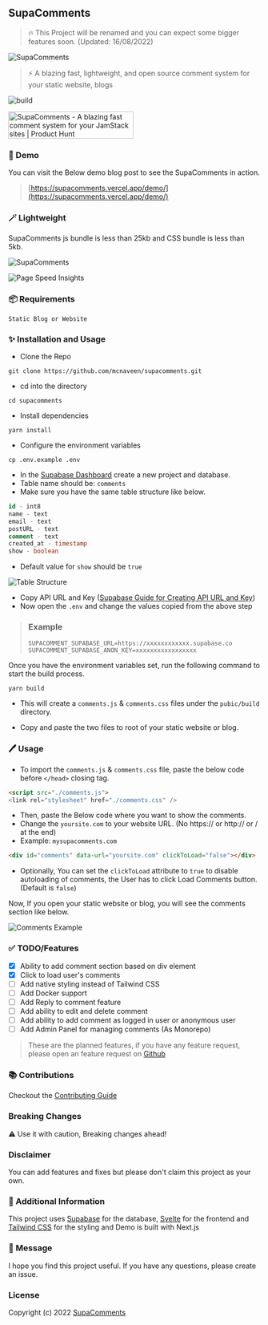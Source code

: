 ## SupaComments 

> 🔥 This Project will be renamed and you can expect some bigger features soon. (Updated: 16/08/2022)

![SupaComments](./images/cover.png)
> :zap: A blazing fast, lightweight, and open source comment system for your static website, blogs

![build](https://github.com/mcnaveen/SupaComments/actions/workflows/build.yml/badge.svg) 

<a href="https://www.producthunt.com/posts/supacomments?utm_source=badge-top-post-badge&utm_medium=badge&utm_souce=badge-supacomments" target="_blank"><img src="https://api.producthunt.com/widgets/embed-image/v1/top-post-badge.svg?post_id=341628&theme=light&period=daily" alt="SupaComments - A&#0032;blazing&#0032;fast&#0032;comment&#0032;system&#0032;for&#0032;your&#0032;JamStack&#0032;sites | Product Hunt" style="width: 250px; height: 54px;" width="250" height="54" /></a>

### :rocket: Demo

You can visit the Below demo blog post to see the SupaComments in action.

> [https://supacomments.vercel.app/demo/](https://supacomments.vercel.app/demo/)

### :magic_wand: Lightweight

SupaComments js bundle is less than 25kb and CSS bundle is less than 5kb.

![SupaComments](./images/lightweight.png)

![Page Speed Insights](./images/psi.png)

### :package: Requirements

```
Static Blog or Website
```

### :sparkles: Installation and Usage

- Clone the Repo

```
git clone https://github.com/mcnaveen/supacomments.git
```

- cd into the directory

```
cd supacomments
```

- Install dependencies

```
yarn install
```

- Configure the environment variables

```
cp .env.example .env
```

- In the [Supabase Dashboard](https://app.supabase.io) create a new project and database.
- Table name should be: `comments`
- Make sure you have the same table structure like below.

```sql
id - int8
name - text
email - text
postURL - text
comment - text
created_at - timestamp
show - boolean
```

- Default value for `show` should be `true`

![Table Structure](./images/db.png)

- Copy API URL and Key ([Supabase Guide for Creating API URL and Key](https://supabase.com/docs/guides/api#api-url-and-keys))
- Now open the `.env` and change the values copied from the above step

> ### Example
>
> ```
> SUPACOMMENT_SUPABASE_URL=https://xxxxxxxxxxxx.supabase.co
> SUPACOMMENT_SUPABASE_ANON_KEY=xxxxxxxxxxxxxxxxx
> ```

Once you have the environment variables set, run the following command to start the build process.

```
yarn build
```

- This will create a `comments.js` & `comments.css` files under the `pubic/build` directory.

- Copy and paste the two files to root of your static website or blog.

### :pen: Usage

- To import the `comments.js` & `comments.css` file, paste the below code before `</head>` closing tag.

```html
<script src="./comments.js">
<link rel="stylesheet" href="./comments.css" />
```

- Then, paste the Below code where you want to show the comments.
- Change the `yoursite.com` to your website URL. (No https:// or http:// or / at the end)
- Example: `mysupacomments.com`

```html
<div id="comments" data-url="yoursite.com" clickToLoad="false"></div>
```

- Optionally, You can set the `clickToLoad` attribute to `true` to disable autoloading of comments, the User has to click Load Comments button. (Default is `false`)

Now, If you open your static website or blog, you will see the comments section like below.

![Comments Example](./images/comments.png)

### :white_check_mark: TODO/Features

- [x] Ability to add comment section based on div element
- [x] Click to load user's comments
- [ ] Add native styling instead of Tailwind CSS
- [ ] Add Docker support
- [ ] Add Reply to comment feature
- [ ] Add ability to edit and delete comment
- [ ] Add ability to add comment as logged in user or anonymous user
- [ ] Add Admin Panel for managing comments (As Monorepo)

> These are the planned features, if you have any feature request, please open an feature request on [Github](https://github.com/mcnaveen/SupaComments/issues/new?assignees=&labels=&template=feature_request.md&title=)

### :books: Contributions
Checkout the [Contributing Guide](CONTRIBUTION.md)
### Breaking Changes
:warning: Use it with caution, Breaking changes ahead!

### Disclaimer

You can add features and fixes but please don't claim this project as your own.

### :pray: Additional Information

This project uses [Supabase](https://supabase.com) for the database, [Svelte](https://svelte.dev/) for the frontend and [Tailwind CSS](https://tailwindcss.com/) for the styling and Demo is built with Next.js


### :green_heart: Message

I hope you find this project useful. If you have any questions, please create an issue.


### License

Copyright (c) 2022 [SupaComments](LICENSE)
